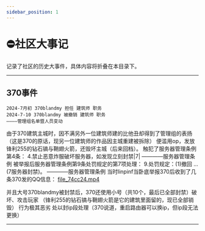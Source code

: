 ```yaml
---
sidebar_position: 1
---
```


# ⛔社区大事记

记录了社区的历史大事件，具体内容将折叠在本目录下。

***

## 370事件
    2024-7月初 370blandmy 担任 建筑师 职务
    2024-7-10 370blandmy 被撤销 建筑师 职务
    ————管理组名单暨人员变动

由于370建筑主城时，因不满另外一位建筑师建的比他丑却得到了管理组的表扬
（这是370的原话，现另一位建筑师的作品因主城重建被拆除）
便滥用op，发放锋利255的钻石镐与鞘翅火箭，还毁坏主城（后来回档）。
触犯了服务器管理条例第4条：
    4.禁止恶意炸服破坏服务器，如发现立刻封禁|7|
    ————服务器管理条例
被举报后服务器管理条例第9条处罚规定的第7项处理：
    9.处罚规定：(1)撤回 ...  (7服务器封禁)。
    ————服务器管理条例
当时linpinf当卧底举报370后收到了几条370发的QQ信息：
[file_74cc24.mp4](https://imgtu.com/zh/upload/xy05214e/file_74cc24)

并且大号370blandmy被封禁后，370还使用小号（共10个，最后已全部封禁）破坏、攻击玩家
（锋利255的钻石镐与鞘翅火箭是它的建筑里面留的，现已全部销毁）
行为极其恶劣
处以封ip段处理（370说道，重启路由器可以换ip，但ip段无法更换）

***